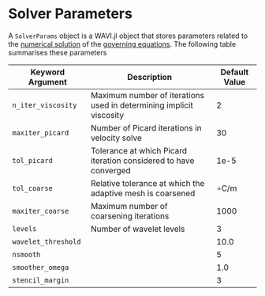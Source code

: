 # Solver Parameters
A `SolverParams` object is a WAVI.jl object that stores parameters related to the [numerical solution](../numerical_procedure/numerical_procedure.md) of the [governing equations](../physics/governing_equations.md). The following table summarises these parameters


| Keyword Argument   | Description                   | Default Value         |
| ------------------ | ----------------------------- | ------------------- |
| `n_iter_viscosity` | Maximum number of iterations used in determining implicit viscosity        | 2       |
| `maxiter_picard`               | Number of Picard iterations in velocity solve            | 30                  |
| `tol_picard`               | Tolerance at which Picard iteration considered to have converged               | 1e-5                 |
| `tol_coarse`               | Relative tolerance at which the adaptive mesh is coarsened | ∘C/m                |
| `maxiter_coarse`               | Maximum number of coarsening iterations       | 1000       |
| `levels`               | Number of wavelet levels            | 3       |
| `wavelet_threshold`             |    | 10.0       |
| `nsmooth`                       |  | 5          |
| `smoother_omega`               | | 1.0             |
| `stencil_margin`               |  | 3           |


